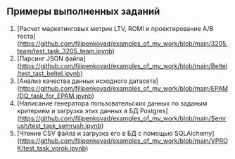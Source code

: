## Примеры выполненных заданий

1. [Расчет маркетинговых метрик LTV, ROMI и проектирование A/B теста] (https://github.com/filipenkovad/examples_of_my_work/blob/main/3205.team/test_task_3205_team.ipynb)
2. [Парсинг JSON файла] (https://github.com/filipenkovad/examples_of_my_work/blob/main/Beltel/test_tast_beltel.ipynb)
3. [Анализ качества данных исходного датасета] (https://github.com/filipenkovad/examples_of_my_work/blob/main/EPAM/DQ_task_for_EPAM.ipynb)
4. [Написание генератора пользовательских данных по заданым критериям и загрузка этих данных в БД Postgres] (https://github.com/filipenkovad/examples_of_my_work/blob/main/Semrush/test_task_semrush.ipynb)
5. [Чтение CSV файла и загрузка его в БД с помощью SQLAlchemy] (https://github.com/filipenkovad/examples_of_my_work/blob/main/VPROK/test_task_vprok.ipynb)
